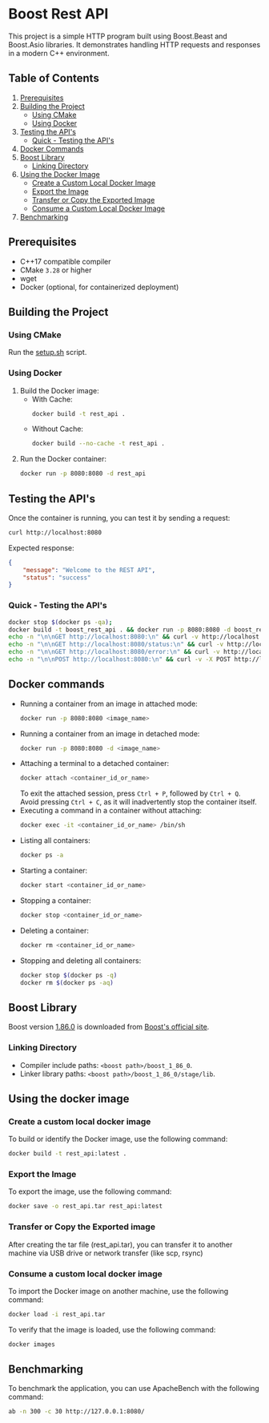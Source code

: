 # Boost Rest API
This project is a simple HTTP program built using Boost.Beast and Boost.Asio libraries. It demonstrates handling HTTP requests and responses in a modern C++ environment.

## Table of Contents
1. [Prerequisites](#prerequisites)
2. [Building the Project](#building-the-project)
    - [Using CMake](#using-cmake)
    - [Using Docker](#using-docker)
3. [Testing the API's](#testing-the-apis)
    - [Quick - Testing the API's](#quick---testing-the-apis)
4. [Docker Commands](#docker-commands)
5. [Boost Library](#boost-library)
    - [Linking Directory](#linking-directory)
6. [Using the Docker Image](#using-the-docker-image)
    - [Create a Custom Local Docker Image](#create-a-custom-local-docker-image)
    - [Export the Image](#export-the-image)
    - [Transfer or Copy the Exported Image](#transfer-or-copy-the-exported-image)
    - [Consume a Custom Local Docker Image](#consume-a-custom-local-docker-image)
7. [Benchmarking](#benchmarking)

## Prerequisites
- C++17 compatible compiler
- CMake `3.28` or higher
- wget
- Docker (optional, for containerized deployment)

## Building the Project
### Using CMake
Run the [setup.sh](./setup.sh) script.

### Using Docker
1. Build the Docker image:
    - With Cache:
        ```sh
        docker build -t rest_api .
        ```
    - Without Cache:
        ```sh
        docker build --no-cache -t rest_api .
        ```
2. Run the Docker container:
    ```sh
    docker run -p 8080:8080 -d rest_api
    ```

## Testing the API's
Once the container is running, you can test it by sending a request:
```bash
curl http://localhost:8080
```

Expected response:
```json
{
    "message": "Welcome to the REST API",
    "status": "success"
}
```

### Quick - Testing the API's
```bash
docker stop $(docker ps -qa); 
docker build -t boost_rest_api . && docker run -p 8080:8080 -d boost_rest_api;
echo -n "\n\nGET http://localhost:8080:\n" && curl -v http://localhost:8080;
echo -n "\n\nGET http://localhost:8080/status:\n" && curl -v http://localhost:8080/status;
echo -n "\n\nGET http://localhost:8080/error:\n" && curl -v http://localhost:8080/error;
echo -n "\n\nPOST http://localhost:8080:\n" && curl -v -X POST http://localhost:8080;
```

## Docker commands
* Running a container from an image in attached mode:
    ```sh
    docker run -p 8080:8080 <image_name>
    ```
* Running a container from an image in detached mode:
    ```sh
    docker run -p 8080:8080 -d <image_name>
    ```
* Attaching a terminal to a detached container:
    ```sh
    docker attach <container_id_or_name>
    ```
    To exit the attached session, press `Ctrl + P`, followed by `Ctrl + Q`.
    Avoid pressing `Ctrl + C`, as it will inadvertently stop the container itself.
* Executing a command in a container without attaching:
    ```sh
    docker exec -it <container_id_or_name> /bin/sh
    ```
* Listing all containers:
    ```sh
    docker ps -a
    ```
* Starting a container:
    ```sh
    docker start <container_id_or_name>
    ```
* Stopping a container:
    ```sh
    docker stop <container_id_or_name>
    ```
* Deleting a container:
    ```sh
    docker rm <container_id_or_name>
    ```
* Stopping and deleting all containers:
    ```sh
    docker stop $(docker ps -q)
    docker rm $(docker ps -aq)
    ```

## Boost Library
Boost version [1.86.0](https://archives.boost.io/release/1.86.0/source/boost_1_86_0.tar.gz) is downloaded from [Boost's official site](https://www.boost.org).

### Linking Directory
- Compiler include paths: `<boost path>/boost_1_86_0`.
- Linker library paths: `<boost path>/boost_1_86_0/stage/lib`.

## Using the docker image
### Create a custom local docker image
To build or identify the Docker image, use the following command:
```bash
docker build -t rest_api:latest .
```
### Export the Image
To export the image, use the following command:
```bash
docker save -o rest_api.tar rest_api:latest
```

### Transfer or Copy the Exported image
After creating the tar file (rest_api.tar), you can transfer it to another machine via USB drive or network transfer (like scp, rsync)

### Consume a custom local docker image
To import the Docker image on another machine, use the following command:
```bash
docker load -i rest_api.tar
```
To verify that the image is loaded, use the following command:
```bash
docker images
```

## Benchmarking
To benchmark the application, you can use ApacheBench with the following command:
```bash
ab -n 300 -c 30 http://127.0.0.1:8080/
```
